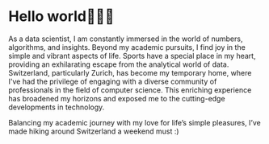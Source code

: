 # Hello world🧚🏻✨

As a data scientist, I am constantly immersed in the world of numbers, algorithms, and insights. Beyond my academic pursuits, I find joy in the simple and vibrant aspects of life. Sports have a special place in my heart, providing an exhilarating escape from the analytical world of data.
Switzerland, particularly Zurich, has become my temporary home, where I've had the privilege of engaging with a diverse community of professionals in the field of computer science. This enriching experience has broadened my horizons and exposed me to the cutting-edge developments in technology.

Balancing my academic journey with my love for life’s simple pleasures, I’ve made hiking around Switzerland a weekend must :)
